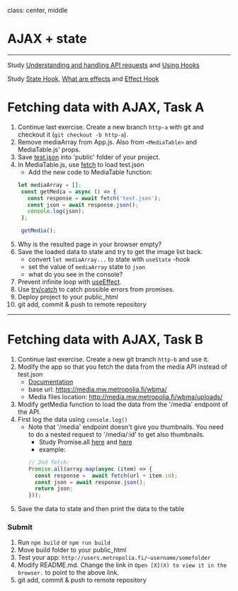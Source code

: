 class: center, middle

# AJAX + state

---

Study [Understanding and handling API requests](https://www.youtube.com/watch?v=2N9iqkWfjC8&list=PLDIXF8nb0VG1v4S-smVy7GV0MHsJ3PJiL&index=7) and [Using Hooks](https://www.youtube.com/watch?v=rEFYriigJ5A&list=PLDIXF8nb0VG1v4S-smVy7GV0MHsJ3PJiL&index=9)

Study [State Hook](https://reactjs.org/docs/hooks-state.html), [What are effects](https://beta.reactjs.org/learn/synchronizing-with-effects) and [Effect Hook](https://reactjs.org/docs/hooks-effect.html)

# Fetching data with AJAX, Task A

1. Continue last exercise. Create a new branch `http-a` with git and checkout it (`git checkout -b http-a`).
2. Remove mediaArray from App.js. Also from `<MediaTable>` and MediaTable.js' props.
3. Save [test.json](./assets/test.json) into 'public' folder of your project.
4. In MediaTable.js, use [fetch](https://ilkkamtk.github.io/SSSF-course/Slides/JS%20recap/W1-2-JavaScript-cheat.html) to load test.json
    - Add the new code to MediaTable function:
    ```javascript
    let mediaArray = [];
     const getMedia = async () => {
       const response = await fetch('test.json');
       const json = await response.json();
       console.log(json);
     };
   
     getMedia();
    ```
5. Why is the resulted page in your browser empty?
6. Save the loaded data to state and try to get the image list back.
   - convert `let mediaArray...` to state with `useState` -hook
   - set the value of `mediaArray` state to `json` 
   - what do you see in the console?
7. Prevent infinite loop with [useEffect](https://www.robinwieruch.de/react-hooks-fetch-data).
8. Use [try/catch](https://developer.mozilla.org/en-US/docs/Web/JavaScript/Reference/Statements/try...catch) to catch possible errors from promises.
9. Deploy project to your public_html 
10. git add, commit & push to remote repository

---

# Fetching data with AJAX, Task B

1. Continue last exercise. Create a new git branch `http-b` and use it.
2. Modify the app so that you fetch the data from the media API instead of test.json
    - [Documentation](https://media.mw.metropolia.fi/wbma/docs/)
    - base url: https://media.mw.metropolia.fi/wbma/
    - Media files location: http://media.mw.metropolia.fi/wbma/uploads/
3. Modify getMedia function to load the data from the '/media' endpoint of the API.
4. First log the data using ```console.log()```
    - Note that '/media' endpoint doesn't give you thumbnails. You need to do a nested request to '/media/:id' to get also thumbnails.
        - Study Promise.all [here](https://developer.mozilla.org/en-US/docs/Web/JavaScript/Reference/Global_Objects/Promise/all) and [here](http://promise-nuggets.github.io/articles/14-map-in-parallel.html)
        - example: 
        ```javascript
        // 2nd fetch:
        Promise.all(array.map(async (item) => {
          const response =  await fetch(url + item.id);
          const json = await response.json();
          return json;
        }));
        ```
5. Save the data to state and then print the data to the table

### Submit
1. Run `npm build` or `npm run build`
2. Move build folder to your public_html
3. Test your app: `http://users.metropolia.fi/~username/somefolder`
4. Modify README.md. Change the link in `Open [X](X) to view it in the browser.` to point to the above link.
5. git add, commit & push to remote repository
